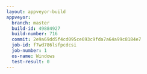 ```yaml
---
layout: appveyor-build
appveyor:
  branch: master
  build-id: 49884927
  build-number: 716
  commit: 2e9a69dd5f4cd095ce693c9fda7a64a99c8184e7
  job-id: f7wd786lsfpcdcsi
  job-number: 1
  os-name: Windows
  test-result: 0
---
```

